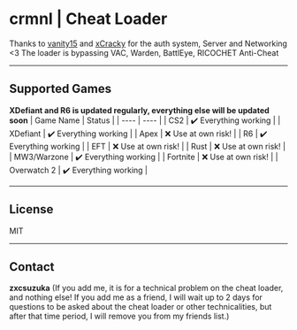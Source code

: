 # crmnl | Cheat Loader
   
  Thanks to [vanity15](https://github.com/vanity15) and [xCracky](https://github.com/xCracky) for the auth system, Server and Networking   <3
  The loader is bypassing VAC, Warden, BattlEye, RICOCHET Anti-Cheat
  
---
  
## Supported Games
**XDefiant and R6 is updated regularly, everything else will be updated soon**
| Game Name | Status  |
| ---- | ---- |
| CS2 |   :heavy_check_mark: Everything working |
| XDefiant |   :heavy_check_mark: Everything working |
| Apex |   :x: Use at own risk! |
| R6 |  :heavy_check_mark: Everything working |
| EFT | :x: Use at own risk! |
| Rust | :x: Use at own risk! |
| MW3/Warzone | :heavy_check_mark: Everything working |
| Fortnite | :x: Use at own risk! |
| Overwatch 2 | :heavy_check_mark: Everything working |

---

## License

MIT

---

## Contact

**zxcsuzuka** (If you add me, it is for a technical problem on the cheat loader, and nothing else! If you add me as a friend, I will wait up to 2 days for questions to be asked about the cheat loader or other technicalities, but after that time period, I will remove you from my friends list.)
